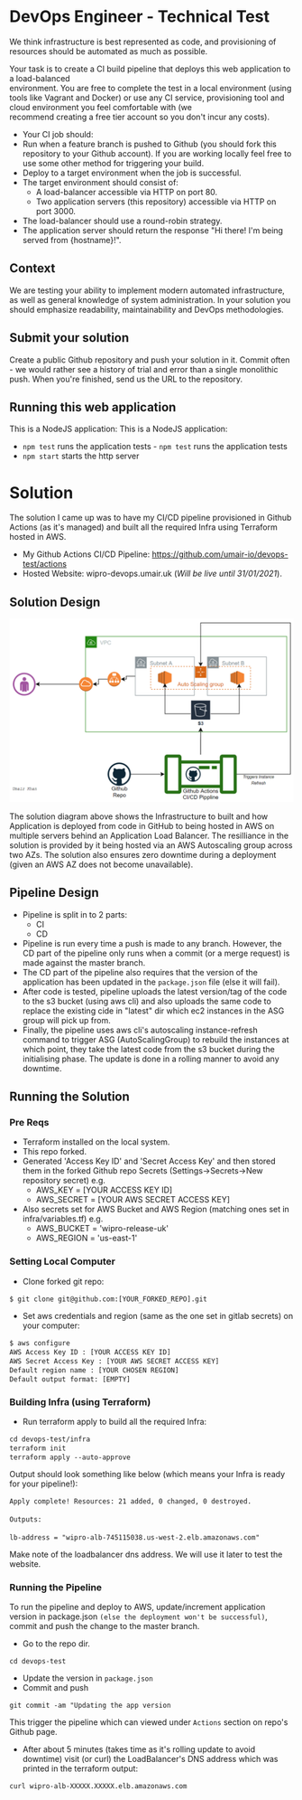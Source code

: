 # DevOps Engineer - Technical Test	
We think infrastructure is best represented as code, and provisioning of resources should be automated as much as possible.	

 Your task is to create a CI build pipeline that deploys this web application to a load-balanced	
environment. You are free to complete the test in a local environment (using tools like Vagrant and	
Docker) or use any CI service, provisioning tool and cloud environment you feel comfortable with (we	
recommend creating a free tier account so you don't incur any costs).	

 * Your CI job should:	
  * Run when a feature branch is pushed to Github (you should fork this repository to your Github account). If you are working locally feel free to use some other method for triggering your build.	
  * Deploy to a target environment when the job is successful.	
* The target environment should consist of:	
  * A load-balancer accessible via HTTP on port 80.	
  * Two application servers (this repository) accessible via HTTP on port 3000.	
* The load-balancer should use a round-robin strategy.	
* The application server should return the response "Hi there! I'm being served from {hostname}!".	

 ## Context	
We are testing your ability to implement modern automated infrastructure, as well as general knowledge of system administration. In your solution you should emphasize readability, maintainability and DevOps methodologies.	

 ## Submit your solution	
Create a public Github repository and push your solution in it. Commit often - we would rather see a history of trial and error than a single monolithic push. When you're finished, send us the URL to the repository.	

 ## Running this web application	
 This is a NodeJS application:	This is a NodeJS application:

- `npm test` runs the application tests	- `npm test` runs the application tests
- `npm start` starts the http server

# Solution
The solution I came up was to have my CI/CD pipeline provisioned in Github Actions (as it's managed) and built all the required Infra using Terraform hosted in AWS.

* My Github Actions CI/CD Pipeline:  https://github.com/umair-io/devops-test/actions
* Hosted Website: wipro-devops.umair.uk (*Will be live until 31/01/2021*).

## Solution Design 
![Solution Diagram](images/builtit-exercise-diagram.PNG?raw=true "Solution Diagram")

The solution diagram above shows the Infrastructure to built and how Application is deployed from code in GitHub to being hosted in AWS on multiple servers behind an Application Load Balancer. The resilliance in the solution is provided by it being hosted via an AWS Autoscaling group across two AZs. The solution also ensures zero downtime during a deployment (given an AWS AZ does not become unavailable).

## Pipeline Design
* Pipeline is split in to 2 parts:
  * CI
  * CD
* Pipeline is run every time a push is made to any branch. However, the CD part of the pipeline only runs when a commit (or a merge request) is made against the master branch. 
* The CD part of the pipeline also requires that the version of the application has been updated in the `package.json` file (else it will fail).
* After code is tested, pipeline uploads the latest version/tag of the code to the s3 bucket (using aws cli) and also uploads the same code to replace the existing cide in "latest" dir which ec2 instances in the ASG group will pick up from.
* Finally, the pipeline uses aws cli's autoscaling instance-refresh command to trigger ASG (AutoScalingGroup) to rebuild the instances at which point, they take the latest code from the s3 bucket during the initialising phase. The update is done in a rolling manner to avoid any downtime.


## Running the Solution
### Pre Reqs
* Terraform installed on the local system.
* This repo forked.
* Generated 'Access Key ID' and 'Secret Access Key' and then stored them in the forked Github repo Secrets (Settings->Secrets->New repository secret) e.g.
  * AWS_KEY = [YOUR ACCESS KEY ID]
  * AWS_SECRET = [YOUR AWS SECRET ACCESS KEY]
* Also secrets set for AWS Bucket and AWS Region (matching ones set in infra/variables.tf) e.g.
  * AWS_BUCKET = 'wipro-release-uk'
  * AWS_REGION = 'us-east-1'

### Setting Local Computer
* Clone forked git repo:
```
$ git clone git@github.com:[YOUR_FORKED_REPO].git
```
* Set aws credentials and region (same as the one set in gitlab secrets) on your computer:
```
$ aws configure
AWS Access Key ID : [YOUR ACCESS KEY ID]
AWS Secret Access Key : [YOUR AWS SECRET ACCESS KEY]
Default region name : [YOUR CHOSEN REGION]
Default output format: [EMPTY]
```

### Building Infra (using Terraform)
* Run terraform apply to build all the required Infra:
```
cd devops-test/infra
terraform init
terraform apply --auto-approve
```

Output should look something like below (which means your Infra is ready for your pipeline!):
```
Apply complete! Resources: 21 added, 0 changed, 0 destroyed.

Outputs:

lb-address = "wipro-alb-745115038.us-west-2.elb.amazonaws.com"
```
Make note of the loadbalancer dns address. We will use it later to test the website.

### Running the Pipeline
To run the pipeline and deploy to AWS, update/increment application version in package.json `(else the deployment won't be successful)`, commit and push the change to the master branch.

* Go to the repo dir.
```
cd devops-test
```
* Update the version in `package.json`
* Commit and push
```
git commit -am "Updating the app version
```
This trigger the pipeline which can viewed under `Actions` section on repo's Github page. 

* After about 5 minutes (takes time as it's rolling update to avoid downtime) visit (or curl) the LoadBalancer's DNS address which was printed in the terraform output:
```
curl wipro-alb-XXXXX.XXXXX.elb.amazonaws.com
```